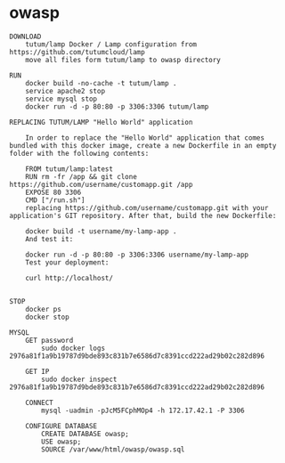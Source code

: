 # owasp

	DOWNLOAD
		tutum/lamp Docker / Lamp configuration from https://github.com/tutumcloud/lamp
		move all files form tutum/lamp to owasp directory
	
	RUN
		docker build -no-cache -t tutum/lamp .
		service apache2 stop
		service mysql stop
		docker run -d -p 80:80 -p 3306:3306 tutum/lamp
		
	REPLACING TUTUM/LAMP "Hello World" application 

		In order to replace the "Hello World" application that comes bundled with this docker image, create a new Dockerfile in an empty folder with the following contents:
		
		FROM tutum/lamp:latest
		RUN rm -fr /app && git clone https://github.com/username/customapp.git /app
		EXPOSE 80 3306
		CMD ["/run.sh"]
		replacing https://github.com/username/customapp.git with your application's GIT repository. After that, build the new Dockerfile:
		
		docker build -t username/my-lamp-app .
		And test it:
		
		docker run -d -p 80:80 -p 3306:3306 username/my-lamp-app
		Test your deployment:
		
		curl http://localhost/


	STOP
		docker ps
		docker stop

	MYSQL
		GET password
			sudo docker logs 2976a81f1a9b19787d9bde893c831b7e6586d7c8391ccd222ad29b02c282d896
		
		GET IP
			sudo docker inspect 2976a81f1a9b19787d9bde893c831b7e6586d7c8391ccd222ad29b02c282d896

		CONNECT
			mysql -uadmin -pJcM5FCphMOp4 -h 172.17.42.1 -P 3306
			
		CONFIGURE DATABASE
			CREATE DATABASE owasp;
			USE owasp;
			SOURCE /var/www/html/owasp/owasp.sql
